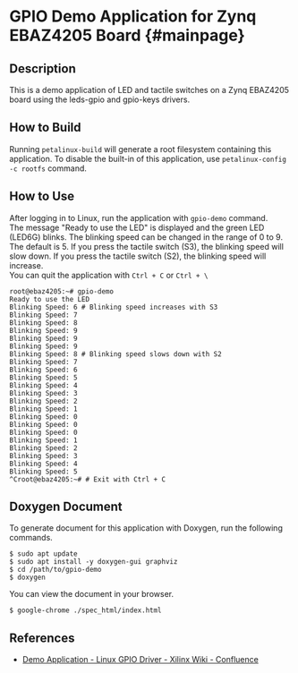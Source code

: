 # GPIO Demo Application for Zynq EBAZ4205 Board {#mainpage}

## Description

This is a demo application of LED and tactile switches on a Zynq EBAZ4205 board using the leds-gpio and gpio-keys drivers.

## How to Build

Running `petalinux-build` will generate a root filesystem containing this application. To disable the built-in of this application, use `petalinux-config -c rootfs` command.

## How to Use

After logging in to Linux, run the application with `gpio-demo` command.  
The message "Ready to use the LED" is displayed and the green LED (LED6G) blinks.
The blinking speed can be changed in the range of 0 to 9. The default is 5.
If you press the tactile switch (S3), the blinking speed will slow down.
If you press the tactile switch (S2), the blinking speed will increase.  
You can quit the application with `Ctrl + C` or `Ctrl + \` 

```console
root@ebaz4205:~# gpio-demo
Ready to use the LED
Blinking Speed: 6 # Blinking speed increases with S3
Blinking Speed: 7
Blinking Speed: 8
Blinking Speed: 9
Blinking Speed: 9
Blinking Speed: 9
Blinking Speed: 8 # Blinking speed slows down with S2
Blinking Speed: 7
Blinking Speed: 6
Blinking Speed: 5
Blinking Speed: 4
Blinking Speed: 3
Blinking Speed: 2
Blinking Speed: 1
Blinking Speed: 0
Blinking Speed: 0
Blinking Speed: 0
Blinking Speed: 1
Blinking Speed: 2
Blinking Speed: 3
Blinking Speed: 4
Blinking Speed: 5
^Croot@ebaz4205:~# # Exit with Ctrl + C
```

## Doxygen Document

To generate document for this application with Doxygen, run the following commands.

```console
$ sudo apt update
$ sudo apt install -y doxygen-gui graphviz
$ cd /path/to/gpio-demo
$ doxygen
```

You can view the document in your browser.

```console
$ google-chrome ./spec_html/index.html
```

## References

* [Demo Application - Linux GPIO Driver - Xilinx Wiki - Confluence](https://xilinx-wiki.atlassian.net/wiki/spaces/A/pages/18842398/Linux+GPIO+Driver#LinuxGPIODriver-DemoApplication)
